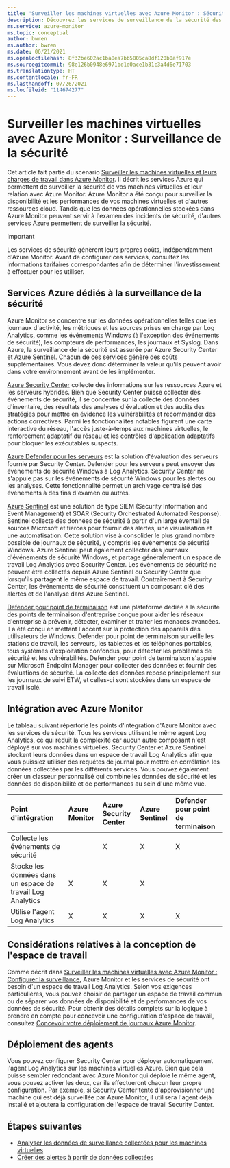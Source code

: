 ```yaml
---
title: 'Surveiller les machines virtuelles avec Azure Monitor : Sécurité'
description: Découvrez les services de surveillance de la sécurité des machines virtuelles et leur relation avec Azure Monitor.
ms.service: azure-monitor
ms.topic: conceptual
author: bwren
ms.author: bwren
ms.date: 06/21/2021
ms.openlocfilehash: 8f32be602ac1ba8ea7bb5805ca8df120b0af917e
ms.sourcegitcommit: 98e126b0948e6971bd1d0ace1b31c3a4d6e71703
ms.translationtype: HT
ms.contentlocale: fr-FR
ms.lasthandoff: 07/26/2021
ms.locfileid: "114674277"
---
```

# <a name="monitor-virtual-machines-with-azure-monitor-security-monitoring"></a>Surveiller les machines virtuelles avec Azure Monitor : Surveillance de la sécurité
Cet article fait partie du scénario [Surveiller les machines virtuelles et leurs charges de travail dans Azure Monitor](monitor-virtual-machine.md). Il décrit les services Azure qui permettent de surveiller la sécurité de vos machines virtuelles et leur relation avec Azure Monitor. Azure Monitor a été conçu pour surveiller la disponibilité et les performances de vos machines virtuelles et d'autres ressources cloud. Tandis que les données opérationnelles stockées dans Azure Monitor peuvent servir à l'examen des incidents de sécurité, d'autres services Azure permettent de surveiller la sécurité. 

> [!IMPORTANT]
> Les services de sécurité génèrent leurs propres coûts, indépendamment d'Azure Monitor. Avant de configurer ces services, consultez les informations tarifaires correspondantes afin de déterminer l'investissement à effectuer pour les utiliser.

## <a name="azure-services-for-security-monitoring"></a>Services Azure dédiés à la surveillance de la sécurité
Azure Monitor se concentre sur les données opérationnelles telles que les journaux d'activité, les métriques et les sources prises en charge par Log Analytics, comme les événements Windows (à l'exception des événements de sécurité), les compteurs de performances, les journaux et Syslog. Dans Azure, la surveillance de la sécurité est assurée par Azure Security Center et Azure Sentinel. Chacun de ces services génère des coûts supplémentaires. Vous devez donc déterminer la valeur qu'ils peuvent avoir dans votre environnement avant de les implémenter.

[Azure Security Center](../../security-center/security-center-introduction.md) collecte des informations sur les ressources Azure et les serveurs hybrides. Bien que Security Center puisse collecter des événements de sécurité, il se concentre sur la collecte des données d'inventaire, des résultats des analyses d'évaluation et des audits des stratégies pour mettre en évidence les vulnérabilités et recommander des actions correctives. Parmi les fonctionnalités notables figurent une carte interactive du réseau, l'accès juste-à-temps aux machines virtuelles, le renforcement adaptatif du réseau et les contrôles d'application adaptatifs pour bloquer les exécutables suspects.

[Azure Defender pour les serveurs](../../security-center/azure-defender.md) est la solution d'évaluation des serveurs fournie par Security Center. Defender pour les serveurs peut envoyer des événements de sécurité Windows à Log Analytics. Security Center ne s'appuie pas sur les événements de sécurité Windows pour les alertes ou les analyses. Cette fonctionnalité permet un archivage centralisé des événements à des fins d'examen ou autres.

[Azure Sentinel](../../sentinel/overview.md) est une solution de type SIEM (Security Information and Event Management) et SOAR (Security Orchestrated Automated Response). Sentinel collecte des données de sécurité à partir d'un large éventail de sources Microsoft et tierces pour fournir des alertes, une visualisation et une automatisation. Cette solution vise à consolider le plus grand nombre possible de journaux de sécurité, y compris les événements de sécurité Windows. Azure Sentinel peut également collecter des journaux d'événements de sécurité Windows, et partage généralement un espace de travail Log Analytics avec Security Center. Les événements de sécurité ne peuvent être collectés depuis Azure Sentinel ou Security Center que lorsqu'ils partagent le même espace de travail. Contrairement à Security Center, les événements de sécurité constituent un composant clé des alertes et de l'analyse dans Azure Sentinel.

[Defender pour point de terminaison](/microsoft-365/security/defender-endpoint/microsoft-defender-endpoint) est une plateforme dédiée à la sécurité des points de terminaison d'entreprise conçue pour aider les réseaux d'entreprise à prévenir, détecter, examiner et traiter les menaces avancées. Il a été conçu en mettant l'accent sur la protection des appareils des utilisateurs de Windows. Defender pour point de terminaison surveille les stations de travail, les serveurs, les tablettes et les téléphones portables, tous systèmes d'exploitation confondus, pour détecter les problèmes de sécurité et les vulnérabilités. Defender pour point de terminaison s'appuie sur Microsoft Endpoint Manager pour collecter des données et fournir des évaluations de sécurité. La collecte des données repose principalement sur les journaux de suivi ETW, et celles-ci sont stockées dans un espace de travail isolé.

## <a name="integration-with-azure-monitor"></a>Intégration avec Azure Monitor
Le tableau suivant répertorie les points d'intégration d'Azure Monitor avec les services de sécurité. Tous les services utilisent le même agent Log Analytics, ce qui réduit la complexité car aucun autre composant n'est déployé sur vos machines virtuelles. Security Center et Azure Sentinel stockent leurs données dans un espace de travail Log Analytics afin que vous puissiez utiliser des requêtes de journal pour mettre en corrélation les données collectées par les différents services. Vous pouvez également créer un classeur personnalisé qui combine les données de sécurité et les données de disponibilité et de performances au sein d'une même vue.

| Point d'intégration       | Azure Monitor | Azure Security Center | Azure Sentinel | Defender pour point de terminaison |
|:---|:---|:---|:---|:---|
| Collecte les événements de sécurité     |   | X | X | X |
| Stocke les données dans un espace de travail Log Analytics | X | X | X |   | 
| Utilise l'agent Log Analytics     | X | X | X | X | 


## <a name="workspace-design-considerations"></a>Considérations relatives à la conception de l'espace de travail
Comme décrit dans [Surveiller les machines virtuelles avec Azure Monitor : Configurer la surveillance](monitor-virtual-machine-configure.md#create-and-prepare-a-log-analytics-workspace), Azure Monitor et les services de sécurité ont besoin d'un espace de travail Log Analytics. Selon vos exigences particulières, vous pouvez choisir de partager un espace de travail commun ou de séparer vos données de disponibilité et de performances de vos données de sécurité. Pour obtenir des détails complets sur la logique à prendre en compte pour concevoir une configuration d'espace de travail, consultez [Concevoir votre déploiement de journaux Azure Monitor](../logs/design-logs-deployment.md).

## <a name="agent-deployment"></a>Déploiement des agents
Vous pouvez configurer Security Center pour déployer automatiquement l'agent Log Analytics sur les machines virtuelles Azure. Bien que cela puisse sembler redondant avec Azure Monitor qui déploie le même agent, vous pouvez activer les deux, car ils effectueront chacun leur propre configuration. Par exemple, si Security Center tente d'approvisionner une machine qui est déjà surveillée par Azure Monitor, il utilisera l'agent déjà installé et ajoutera la configuration de l'espace de travail Security Center.

## <a name="next-steps"></a>Étapes suivantes

* [Analyser les données de surveillance collectées pour les machines virtuelles](monitor-virtual-machine-analyze.md)
* [Créer des alertes à partir de données collectées](monitor-virtual-machine-alerts.md)

